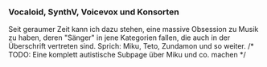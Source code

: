 ### Vocaloid, SynthV, Voicevox und Konsorten

Seit geraumer Zeit kann ich dazu stehen, eine massive Obsession zu Musik zu haben, deren "Sänger" in jene Kategorien fallen, die auch in der Überschrift vertreten sind. Sprich: Miku, Teto, Zundamon und so weiter. /\* TODO: Eine komplett autistische Subpage über Miku und co. machen \*/ 